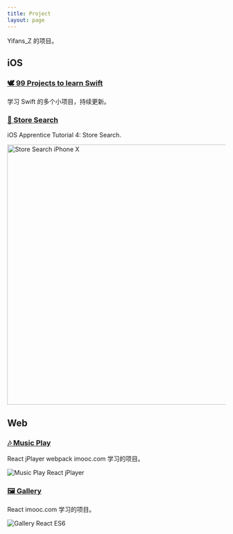 ```yaml
---
title: Project
layout: page
---
```


Yifans_Z 的项目。

## iOS

### [🕊️ 99 Projects to learn Swift](https://github.com/imzyf/99-projects-of-swift)

学习 Swift 的多个小项目，持续更新。

### [🛒 Store Search](https://github.com/imzyf/ios-apprentice-store-search)

iOS Apprentice Tutorial 4: Store Search.

<img src="https://user-images.githubusercontent.com/9289792/37889986-6a446ef8-3101-11e8-8595-3695594cdaf7.gif" alt="Store Search iPhone X" width="600" />

## Web

### [🎶 Music Play](https://github.com/imzyf/music-player-by-react)

React jPlayer webpack imooc.com 学习的项目。

![Music Play React jPlayer](https://cdn-qn.yifans.com/music-play-react-jplayer-scrennshot.png?imageView2/0/w/600/h/600)

### [🖼️ Gallery](https://github.com/imzyf/gallery-by-react)

React imooc.com 学习的项目。

![Gallery React ES6](https://cdn-qn.yifans.com/gallery-react-es6-screenshot.png?imageView2/0/w/600/h/600)
